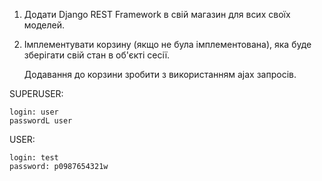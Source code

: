 1. Додати Django REST Framework в свій магазин для всих своїх моделей.

2. Імплементувати корзину (якщо не була імплементована), яка буде зберігати свій стан в об'єкті сесії.

    Додавання до корзини зробити з використанням ajax запросів.

SUPERUSER:

    login: user
    passwordL user

USER:

    login: test
    password: p0987654321w
